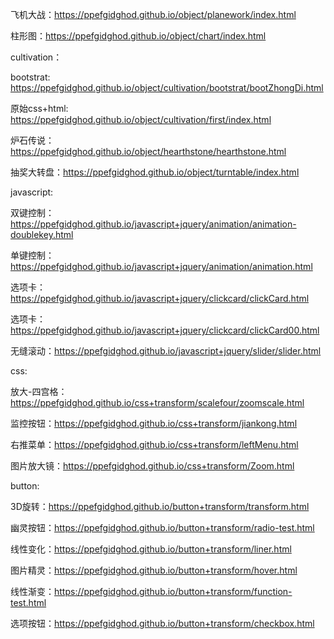 飞机大战：https://ppefgidghod.github.io/object/planework/index.html

柱形图：https://ppefgidghod.github.io/object/chart/index.html

cultivation：

bootstrat: https://ppefgidghod.github.io/object/cultivation/bootstrat/bootZhongDi.html

原始css+html: https://ppefgidghod.github.io/object/cultivation/first/index.html

炉石传说：https://ppefgidghod.github.io/object/hearthstone/hearthstone.html

抽奖大转盘：https://ppefgidghod.github.io/object/turntable/index.html

javascript:

双键控制：https://ppefgidghod.github.io/javascript+jquery/animation/animation-doublekey.html

单键控制：https://ppefgidghod.github.io/javascript+jquery/animation/animation.html

选项卡：https://ppefgidghod.github.io/javascript+jquery/clickcard/clickCard.html

选项卡：https://ppefgidghod.github.io/javascript+jquery/clickcard/clickCard00.html

无缝滚动：https://ppefgidghod.github.io/javascript+jquery/slider/slider.html

css:

放大-四宫格：https://ppefgidghod.github.io/css+transform/scalefour/zoomscale.html

监控按钮：https://ppefgidghod.github.io/css+transform/jiankong.html

右推菜单：https://ppefgidghod.github.io/css+transform/leftMenu.html

图片放大镜：https://ppefgidghod.github.io/css+transform/Zoom.html

button:

3D旋转：https://ppefgidghod.github.io/button+transform/transform.html

幽灵按钮：https://ppefgidghod.github.io/button+transform/radio-test.html

线性变化：https://ppefgidghod.github.io/button+transform/liner.html

图片精灵：https://ppefgidghod.github.io/button+transform/hover.html

线性渐变：https://ppefgidghod.github.io/button+transform/function-test.html

选项按钮：https://ppefgidghod.github.io/button+transform/checkbox.html
